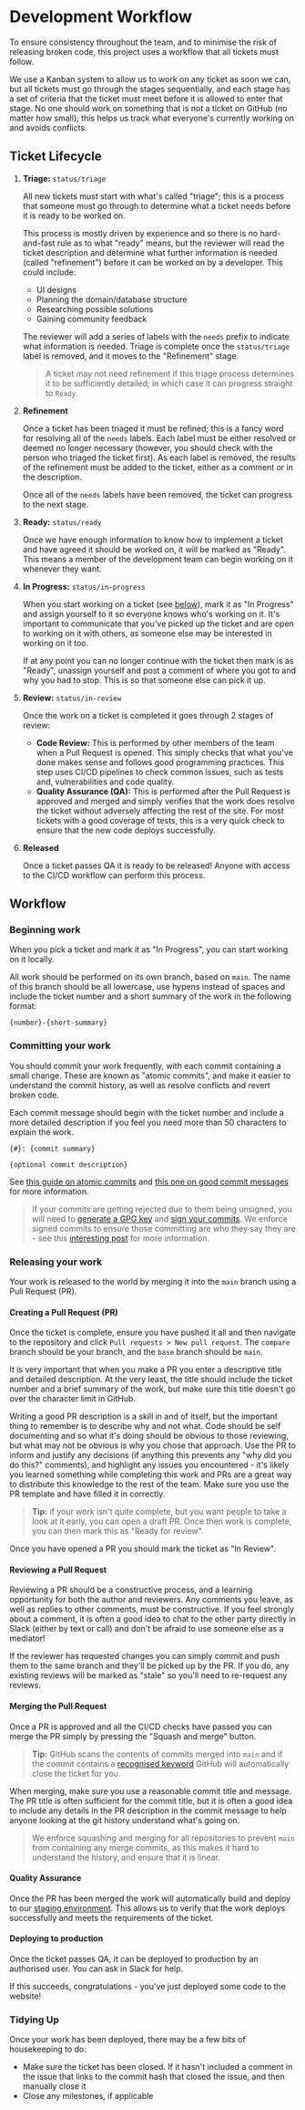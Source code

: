 # Development Workflow

To ensure consistency throughout the team, and to minimise the risk of releasing broken code, this project uses a
workflow that all tickets must follow.

We use a Kanban system to allow us to work on any ticket as soon we can, but all tickets must go through the stages
sequentially, and each stage has a set of criteria that the ticket must meet before it is allowed to enter that stage.
No one should work on something that is not a ticket on GitHub (no matter how small); this helps us track what
everyone's currently working on and avoids conflicts.

## Ticket Lifecycle

1. **Triage:** `status/triage`

   All new tickets must start with what's called "triage"; this is a process that someone must go through to determine
   what a ticket needs before it is ready to be worked on.

   This process is mostly driven by experience and so there is no hard-and-fast rule as to what "ready" means, but the
   reviewer will read the ticket description and determine what further information is needed (called "refinement")
   before it can be worked on by a developer. This could include:

   * UI designs
   * Planning the domain/database structure
   * Researching possible solutions
   * Gaining community feedback

   The reviewer will add a series of labels with the `needs` prefix to indicate what information is needed. Triage is
   complete once the `status/triage` label is removed, and it moves to the "Refinement" stage.

   > A ticket may not need refinement if this triage process determines it to be sufficiently detailed; in which case it
   > can progress straight to `Ready`.

2. **Refinement**

   Once a ticket has been triaged it must be refined; this is a fancy word for resolving all of the `needs` labels. Each
   label must be either resolved or deemed no longer necessary (however, you should check with the person who triaged
   the ticket first). As each label is removed, the results of the refinement must be added to the ticket, either as a
   comment or in the description.

   Once all of the `needs` labels have been removed, the ticket can progress to the next stage.

3. **Ready:** `status/ready`

   Once we have enough information to know how to implement a ticket and have agreed it should be worked on, it will be
   marked as "Ready". This means a member of the development team can begin working on it whenever they want.

4. **In Progress:** `status/in-progress`

   When you start working on a ticket (see [below](#beginning-work)), mark it as "In Progress" and assign yourself to it
   so everyone knows who's working on it. It's important to communicate that you've picked up the ticket and are open to
   working on it with others, as someone else may be interested in working on it too.

   If at any point you can no longer continue with the ticket then mark is as "Ready", unassign yourself and post a
   comment of where you got to and why you had to stop. This is so that someone else can pick it up.

5. **Review:** `status/in-review`

   Once the work on a ticket is completed it goes through 2 stages of review:

   * **Code Review:** This is performed by other members of the team when a Pull Request is opened. This simply checks
     that what you've done makes sense and follows good programming practices. This step uses CI/CD pipelines to check
     common issues, such as tests and, vulnerabilities and code quality.
   * **Quality Assurance (QA):** This is performed after the Pull Request is approved and merged and simply verifies
     that the work does resolve the ticket without adversely affecting the rest of the site. For most tickets with a
     good coverage of tests, this is a very quick check to ensure that the new code deploys successfully.

6. **Released**

   Once a ticket passes QA it is ready to be released! Anyone with access to the CI/CD workflow can perform this process.

## Workflow

### Beginning work

When you pick a ticket and mark it as "In Progress", you can start working on it locally.

All work should be performed on its own branch, based on `main`. The name of this branch should be all lowercase, use
hypens instead of spaces and include the ticket number and a short summary of the work in the following format:

```
{number}-{short-summary}
```

### Committing your work

You should commit your work frequently, with each commit containing a small change. These are known as "atomic commits",
and make it easier to understand the commit history, as well as resolve conflicts and revert broken code.

Each commit message should begin with the ticket number and include a more detailed description if you feel you need
more than 50 characters to explain the work.

```
{#}: {commit summary}

{optional commit description}
```

See [this guide on atomic commits][atomic-commits] and [this one on good commit messages][commit-message-guide] for more
information.

> If your commits are getting rejected due to them being unsigned, you will need to [generate a GPG key][add-gpg-key]
> and [sign your commits][signed-commits]. We enforce signed commits to ensure those committing are who they say they
> are - see this [interesting post][why-sign-commits] for more information.

### Releasing your work

Your work is released to the world by merging it into the `main` branch using a Pull Request (PR).

#### Creating a Pull Request (PR)

Once the ticket is complete, ensure you have pushed it all and then navigate to the repository and
click `Pull requests > New pull request`. The `compare` branch should be your branch, and the `base` branch should
be `main`.

It is very important that when you make a PR you enter a descriptive title and detailed description. At the very least,
the title should include the ticket number and a brief summary of the work, but make sure this title doesn't go over the
character limit in GitHub.

Writing a good PR description is a skill in and of itself, but the important thing to remember is to describe why and
not what. Code should be self documenting and so what it's doing should be obvious to those reviewing, but what may not
be obvious is why you chose that approach. Use the PR to inform and justify any decisions (if anything this prevents
any "why did you do this?" comments), and highlight any issues you encountered - it's likely you learned something while
completing this work and PRs are a great way to distribute this knowledge to the rest of the team. Make sure you use the
PR template and have filled it in correctly.

> **Tip:** if your work isn't quite complete, but you want people to take a look at it early, you can open a draft PR.
> Once then work is complete, you can then mark this as "Ready for review".

Once you have opened a PR you should mark the ticket as "In Review".

#### Reviewing a Pull Request

Reviewing a PR should be a constructive process, and a learning opportunity for both the author and reviewers. Any
comments you leave, as well as replies to other comments, must be constructive. If you feel strongly about a comment, it
is often a good idea to chat to the other party directly in Slack (either by text or call) and don't be afraid to use
someone else as a mediator!

If the reviewer has requested changes you can simply commit and push them to the same branch and they'll be picked up by
the PR. If you do, any existing reviews will be marked as "stale" so you'll need to re-request any reviews.

#### Merging the Pull Request

Once a PR is approved and all the CI/CD checks have passed you can merge the PR simply by pressing the "Squash and
merge" button.

> **Tip:** GitHub scans the contents of commits merged into `main` and if the commit contains
> a [recognised keyword][pr-autoclose-tickets] GitHub will automatically close the ticket for you.

When merging, make sure you use a reasonable commit title and message. The PR title is often sufficient for the commit
title, but it is often a good idea to include any details in the PR description in the commit message to help anyone
looking at the git history understand what's going on.

> We enforce squashing and merging for all repositories to prevent `main` from containing any merge commits, as this
> makes it hard to understand the history, and ensure that it is linear.

#### Quality Assurance

Once the PR has been merged the work will automatically build and deploy to our [staging environment][staging]. This
allows us to verify that the work deploys successfully and meets the requirements of the ticket.

#### Deploying to production

Once the ticket passes QA, it can be deployed to production by an authorised user. You can ask in Slack for help.

If this succeeds, congratulations - you've just deployed some code to the website!

### Tidying Up

Once your work has been deployed, there may be a few bits of housekeeping to do:

* Make sure the ticket has been closed. If it hasn't included a comment in the issue that links to the commit hash that
  closed the issue, and then manually close it
* Close any milestones, if applicable

[atomic-commits]: http://www.pauline-vos.nl/atomic-commits/
[commit-message-guide]: https://tbaggery.com/2008/04/19/a-note-about-git-commit-messages.html
[add-gpg-key]: https://help.github.com/en/github/authenticating-to-github/adding-a-new-gpg-key-to-your-github-account
[signed-commits]: https://help.github.com/en/github/authenticating-to-github/signing-commits
[why-sign-commits]: https://mikegerwitz.com/2012/05/a-git-horror-story-repository-integrity-with-signed-commits
[pr-autoclose-tickets]: https://help.github.com/en/github/managing-your-work-on-github/linking-a-pull-request-to-an-issue
[staging]: https://staging.bts-crew.com

